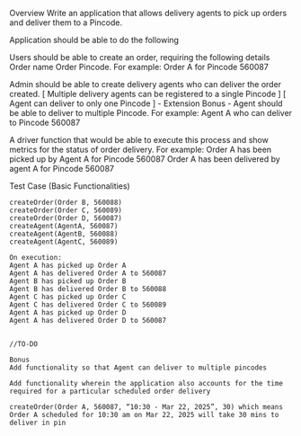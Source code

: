 Overview
Write an application that allows delivery agents to pick up orders and deliver them to a Pincode.

Application should be able to do the following

Users should be able to create an order, requiring the following details
Order name
Order Pincode.
For example: Order A for Pincode 560087

Admin should be able to create delivery agents who can deliver the order created.
[ Multiple delivery agents can be registered to a single Pincode ]
[ Agent can deliver to only one Pincode ] - Extension Bonus - Agent should be able to deliver to multiple Pincode.
For example: Agent A who can deliver to Pincode 560087

A driver function that would be able to execute this process and show metrics for the status of order delivery.
For example:
Order A has been picked up by Agent A for Pincode 560087
Order A has been delivered by agent A for Pincode 560087

Test Case (Basic Functionalities)

```createOrder(Order A, 560087)
createOrder(Order B, 560088)
createOrder(Order C, 560089)
createOrder(Order D, 560087)
createAgent(AgentA, 560087)
createAgent(AgentB, 560088)
createAgent(AgentC, 560089)

On execution:
Agent A has picked up Order A
Agent A has delivered Order A to 560087
Agent B has picked up Order B
Agent B has delivered Order B to 560088
Agent C has picked up Order C
Agent C has delivered Order C to 560089
Agent A has picked up Order D
Agent A has delivered Order D to 560087


//TO-DO

Bonus
Add functionality so that Agent can deliver to multiple pincodes

Add functionality wherein the application also accounts for the time required for a particular scheduled order delivery

createOrder(Order A, 560087, “10:30 - Mar 22, 2025”, 30) which means Order A scheduled for 10:30 am on Mar 22, 2025 will take 30 mins to deliver in pin
